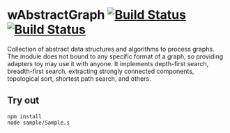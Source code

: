 
# wAbstractGraph [![Build Status](https://travis-ci.org/Wandalen/wAbstractGraph.svg?branch=master)](https://travis-ci.org/Wandalen/wAbstractGraph) [![Build Status](https://ci.appveyor.com/api/projects/status/github/Wandalen/wabstractgraph)](https://ci.appveyor.com/project/Wandalen/wabstractgraph)

Collection of abstract data structures and algorithms to process graphs. The module does not bound to any specific format of a graph, so providing adapters toy may use it with anyone. It implements depth-first search, breadth-first search, extracting strongly connected components, topological sort, shortest path search, and others.

## Try out
```
npm install
node sample/Sample.s
```

